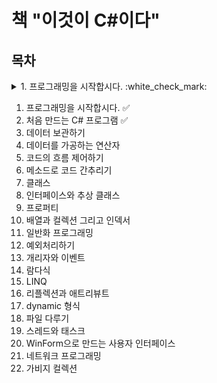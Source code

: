 # 책 "이것이 C#이다"

## 목차

<details>
<summary>1. 프로그래밍을 시작합시다. :white_check_mark:</summary>
1.1 프로그래밍 언어의 역사
  1.1.1 컴퓨터의 시작, 프로그래밍의 시작
  1.1.2 포트란의 탄생 
  1.1.3 초등학생도 프로그래밍할 수 있게 한 베이직 
  1.1.4 유닉스의, 유닉스에 의한, 유닉스를 위한 C
  1.1.5 C+1 == C++
  1.1.6 더 나은 세상을 위한 C#

1.2 C#의 기본 파일과 환경 설정
  1.2.1 프로그램을 이루는 소스 파일과 프로젝트
  1.2.2 비주얼 스튜디오 환경 설정
</details>

1. 프로그래밍을 시작합시다.  :white_check_mark:
2. 처음 만드는 C# 프로그램   :white_check_mark:
3. 데이터 보관하기
4. 데이터를 가공하는 연산자
5. 코드의 흐름 제어하기
6. 메소드로 코드 간추리기
7. 클래스
8. 인터페이스와 추상 클래스
9. 프로퍼티
10. 배열과 컬렉션 그리고 인덱서
11. 일반화 프로그래밍
12. 예외처리하기
13. 개리자와 이벤트
14. 람다식
15. LINQ
16. 리플렉션과 애트리뷰트
17. dynamic 형식
18. 파일 다루기
19. 스레드와 태스크
20. WinForm으로 만드는 사용자 인터페이스
21. 네트워크 프로그래밍
22. 가비지 컬렉션

